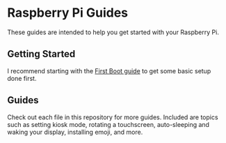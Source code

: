 # Raspberry Pi Guides

These guides are intended to help you get started with your Raspberry Pi.

## Getting Started

I recommend starting with the [First Boot guide](first-boot.md) to get some basic setup done first.

## Guides

Check out each file in this repository for more guides. Included are topics such as setting kiosk mode, rotating a touchscreen, auto-sleeping and waking your display, installing emoji, and more.

